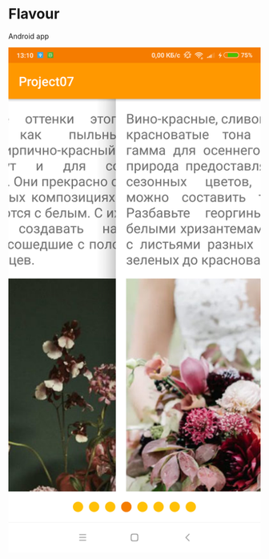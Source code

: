# Flavour
Android app

![](https://github.com/Vozisov/Flavour/blob/master/device-2018-11-13-131009.png)
